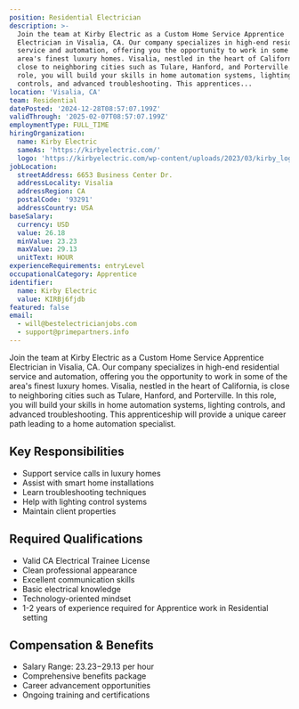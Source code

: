 ```yaml
---
position: Residential Electrician
description: >-
  Join the team at Kirby Electric as a Custom Home Service Apprentice
  Electrician in Visalia, CA. Our company specializes in high-end residential
  service and automation, offering you the opportunity to work in some of the
  area's finest luxury homes. Visalia, nestled in the heart of California, is
  close to neighboring cities such as Tulare, Hanford, and Porterville. In this
  role, you will build your skills in home automation systems, lighting
  controls, and advanced troubleshooting. This apprentices...
location: 'Visalia, CA'
team: Residential
datePosted: '2024-12-28T08:57:07.199Z'
validThrough: '2025-02-07T08:57:07.199Z'
employmentType: FULL_TIME
hiringOrganization:
  name: Kirby Electric
  sameAs: 'https://kirbyelectric.com/'
  logo: 'https://kirbyelectric.com/wp-content/uploads/2023/03/kirby_logo.png'
jobLocation:
  streetAddress: 6653 Business Center Dr.
  addressLocality: Visalia
  addressRegion: CA
  postalCode: '93291'
  addressCountry: USA
baseSalary:
  currency: USD
  value: 26.18
  minValue: 23.23
  maxValue: 29.13
  unitText: HOUR
experienceRequirements: entryLevel
occupationalCategory: Apprentice
identifier:
  name: Kirby Electric
  value: KIRBj6fjdb
featured: false
email:
  - will@bestelectricianjobs.com
  - support@primepartners.info
---
```




Join the team at Kirby Electric as a Custom Home Service Apprentice Electrician in Visalia, CA. Our company specializes in high-end residential service and automation, offering you the opportunity to work in some of the area's finest luxury homes. Visalia, nestled in the heart of California, is close to neighboring cities such as Tulare, Hanford, and Porterville. In this role, you will build your skills in home automation systems, lighting controls, and advanced troubleshooting. This apprenticeship will provide a unique career path leading to a home automation specialist.

## Key Responsibilities
- Support service calls in luxury homes
- Assist with smart home installations
- Learn troubleshooting techniques
- Help with lighting control systems
- Maintain client properties

## Required Qualifications
- Valid CA Electrical Trainee License
- Clean professional appearance
- Excellent communication skills
- Basic electrical knowledge
- Technology-oriented mindset
- 1-2 years of experience required for Apprentice work in Residential setting

## Compensation & Benefits
- Salary Range: $23.23-$29.13 per hour
- Comprehensive benefits package
- Career advancement opportunities
- Ongoing training and certifications